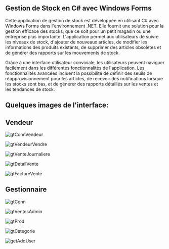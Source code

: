 ## Gestion de Stock en C# avec Windows Forms

Cette application de gestion de stock est développée en utilisant C# avec Windows Forms dans l'environnement .NET. Elle fournit une solution pour la gestion efficace des stocks, 
que ce soit pour un petit magasin ou une entreprise plus importante. L'application permet aux utilisateurs de suivre les niveaux de stock, d'ajouter de nouveaux articles, de modifier 
les informations des produits existants, de supprimer des articles obsolètes et de générer des rapports sur les mouvements de stock.

Grâce à une interface utilisateur conviviale, les utilisateurs peuvent naviguer facilement dans les différentes fonctionnalités de l'application. 
Les fonctionnalités avancées incluent la possibilité de définir des seuils de réapprovisionnement pour les articles, de recevoir des notifications lorsque les stocks sont bas, 
et de générer des rapports détaillés sur les ventes et les tendances de stock.

## Quelques images de l'interface:

## Vendeur

![gtConnVendeur](https://github.com/divaarica/appTer/assets/151394040/620884eb-3824-4c54-881d-4f106c36f30b)


![gtVendeurVendre](https://github.com/divaarica/appTer/assets/151394040/74a9fbdf-f14e-4fb0-b66a-1fbfe3066f27)


![gtVenteJournaliere](https://github.com/divaarica/appTer/assets/151394040/715899da-438e-4fdb-ae47-d905029c7c2f)


![gtDetailVente](https://github.com/divaarica/appTer/assets/151394040/72ecb657-6c30-4055-b58e-56acd8e88df4)


![gtFactureVente](https://github.com/divaarica/appTer/assets/151394040/ee5f6caf-eeee-476b-b6d5-addd0e28a1b7)


## Gestionnaire


![gtConn](https://github.com/divaarica/appTer/assets/151394040/6557b3d7-aa05-4f50-9f21-932fb2a885db)


![gtVentesAdmin](https://github.com/divaarica/appTer/assets/151394040/c07b49b1-2af7-4b53-99ad-db79d4625099)


![gtProd](https://github.com/divaarica/appTer/assets/151394040/65c157b1-6cef-4062-b4b0-63e4cb26e02d)


![gtCategorie](https://github.com/divaarica/appTer/assets/151394040/1ec06ded-c059-4528-b593-156fb3b82656)


![getAddUser](https://github.com/divaarica/appTer/assets/151394040/0adbb630-1a28-49f6-998a-f04e25709af6)
